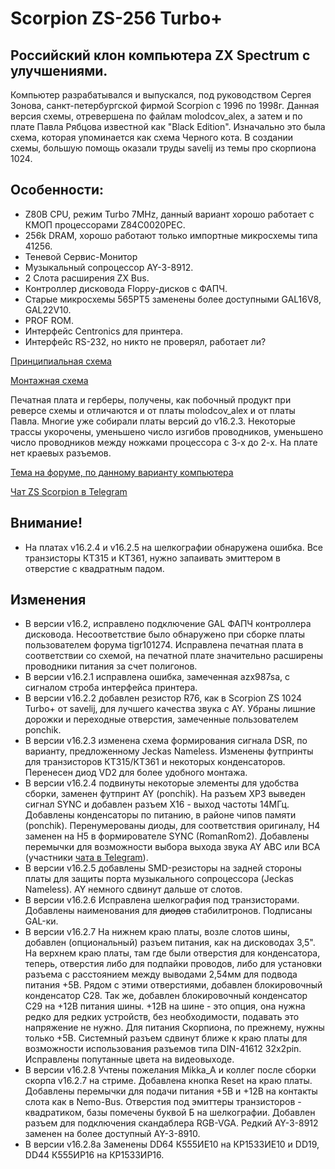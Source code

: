 # Scorpion ZS-256 Turbo+

## Российский клон компьютера ZX Spectrum с улучшениями.

Компьютер разрабатывался и выпускался, под руководством Сергея Зонова, санкт-петербургской фирмой Scorpion с 1996 по 1998г.
Данная версия схемы, отревершена по файлам molodcov_alex, а затем и по плате Павла Рябцова известной как "Black Edition".
Изначально это была схема, которая упоминается как схема Черного кота. В создании схемы, большую помощь оказали труды savelij из темы про скорпиона 1024.

## Особенности:
- Z80B CPU, режим Turbo 7MHz, данный вариант хорошо работает с КМОП процессорами Z84C0020PEC.
- 256k DRAM, хорошо работают только импортные микросхемы типа 41256.
- Теневой Сервис-Монитор
- Музыкальный сопроцессор AY-3-8912.
- 2 Слота расширения ZX Bus.
- Контроллер дисковода Floppy-дисков с ФАПЧ.
- Старые микросхемы 565РТ5 заменены более доступными GAL16V8, GAL22V10.
- PROF ROM.
- Интерфейс Centronics для принтера.
- Интерфейс RS-232, но никто не проверял, работает ли?

[Принципиальная схема](Export/Schematic_Scorpion-256-Turbo_v16.2.8.pdf)

[Монтажная схема](Export/PCB_SILK_TOP_v16.2.8.pdf)

Печатная плата и герберы, получены, как побочный продукт при реверсе схемы и отличаются и от платы molodcov_alex и от платы Павла. Многие уже собирали платы версий до v16.2.3. 
Некоторые трассы укорочены, уменьшено число изгибов проводников, уменьшено число проводников между ножками процессора с 3-х до 2-х.
На плате нет краевых разъемов.

[Тема на форуме, по данному варианту компьютера](https://zx-pk.ru/threads/9195-scorpion-zs-256-turbo-restored)

[Чат ZS Scorpion  в Telegram](https://t.me/zs_scorpion)

## Внимание!
- На платах v16.2.4 и v16.2.5 на шелкографии обнаружена ошибка. Все транзисторы КТ315 и КТ361, нужно запаивать эмиттером в отверстие с квадратным падом.

## Изменения
- В версии v16.2, исправлено подключение GAL ФАПЧ контроллера дисковода. Несоответствие было обнаружено при сборке платы пользователем форума tigr101274. Исправлена печатная плата в соответствии со схемой, на печатной плате значительно расширены проводники питания за счет полигонов.
- В версии v16.2.1 исправлена ошибка, замеченная azx987sa, с сигналом строба интерфейса принтера.
- В версии v16.2.2 добавлен резистор R76, как в Scorpion ZS 1024 Turbo+ от savelij, для лучшего качества звука с AY. Убраны лишние дорожки и переходные отверстия, замеченные пользователем ponchik.
- В версии v16.2.3 изменена схема формирования сигнала DSR, по варианту, предложенному Jeckas Nameless. Изменены футпринты для транзисторов КТ315/КТ361 и некоторых конденсаторов. Перенесен диод VD2 для более удобного монтажа.
- В версии v16.2.4 подвинуты некоторые элементы для удобства сборки, заменен футпринт AY (ponchik). На разъем XP3 выведен сигнал SYNC и добавлен разъем X16 - выход частоты 14МГц. Добавлены конденсаторы по питанию, в районе чипов памяти (ponchik). Перенумерованы диоды, для соответствия оригиналу, H4 заменен на H5 в формирователе SYNC (RomanRom2). Добавлены перемычки для возможности выбора выхода звука AY ABC или BCA (участники [чата в Telegram](https://t.me/zs_scorpion)). 
- В версии v16.2.5 добавлены SMD-резисторы на задней стороны платы  для защиты порта музыкального сопроцессора (Jeckas Nameless). AY немного сдвинут дальше от слотов.
- В версии v16.2.6 Исправлена шелкография под транзисторами. Добавлены наименования для ~~диодов~~ стабилитронов. Подписаны GAL-ки.
- В версии v16.2.7 На нижнем краю платы, возле слотов шины, добавлен (опциональный) разъем питания, как на дисководах 3,5". 
На верхнем краю платы, там где были отверстия для конденсатора, теперь, отверстия либо для подпайки проводов, либо для установки разъема с расстоянием между выводами 2,54мм для подвода питания +5В. 
Рядом с этими отверстиями, добавлен блокировочный конденсатор С28. Так же, добавлен блокировочный конденсатор C29 на +12В питания шины. 
+12В на шине - это опция, она нужна редко для редких устройств, без необходимости, подавать это напряжение не нужно. Для питания Скорпиона, по прежнему, нужны только +5В.
Системный разъем сдвинут ближе к краю платы для возможности использования разъемов типа DIN-41612 32x2pin. Исправлены попутанные цвета на видеовыходе.
- В версии v16.2.8 Учтены пожелания Mikka_A и коллег после сборки скорпа v16.2.7 на стриме. Добавлена кнопка Reset на краю платы. Добавлены перемычки для подачи питания +5В и +12В на контакты слота как в Nemo-Bus. Отверстия под эмиттеры транзисторов - квадратиком, базы помечены буквой Б на шелкографии. Добавлен разъем для подключения скандаблера RGB-VGA. Редкий AY-3-8912 заменен на более доступный AY-3-8910.
- В версии v16.2.8а Заменены DD64 К555ИЕ10 на КР1533ИЕ10 и DD19, DD44 К555ИР16 на КР1533ИР16.